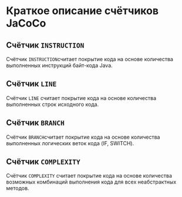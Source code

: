 # Краткое описание счётчиков JaCoCo

## Счётчик `INSTRUCTION`
Счётчик `INSTRUCTION`считает покрытие кода на основе количества выполненных инструкций байт-кода Java.

## Счётчик `LINE`
Счётчик `LINE` считает покрытие кода на основе количества выполненных строк исходного кода.

## Счётчик `BRANCH`
Счётчик `BRANCH`считает покрытие кода на основе количества выполненных логических веток кода (IF, SWITCH).

## Счётчик `COMPLEXITY`
Счётчик `COMPLEXITY` считает покрытие кода на основе количества возможных комбинаций выполнения кода для всех неабстрактных методов.
